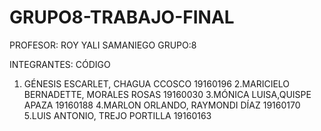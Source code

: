 # GRUPO8-TRABAJO-FINAL
PROFESOR: ROY YALI SAMANIEGO
GRUPO:8

INTEGRANTES:                                  CÓDIGO
1. GÉNESIS ESCARLET, CHAGUA CCOSCO           19160196
2.MARICIELO BERNADETTE, MORALES ROSAS        19160030
3.MÓNICA LUISA,QUISPE APAZA                  19160188
4.MARLON ORLANDO, RAYMONDI DÍAZ              19160170
5.LUIS ANTONIO, TREJO PORTILLA               19160163


